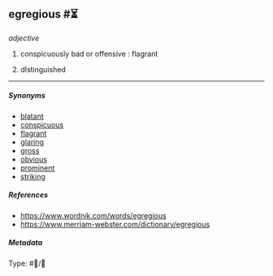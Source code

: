 ## egregious  #⏳

*adjective*

1. conspicuously bad or offensive : flagrant

1. dIstinguished

---

##### Synonyms

* [blatant](blatant.md)
* [conspicuous](conspicuous.md)
* [flagrant](flagrant.md)
* [glaring](glaring.md)
* [gross](gross.md)
* [obvious](obvious.md)
* [prominent](prominent.md)
* [striking](striking.md)

##### References

* https://www.wordnik.com/words/egregious
* https://www.merriam-webster.com/dictionary/egregious

##### Metadata

Type: #💬/💬 
